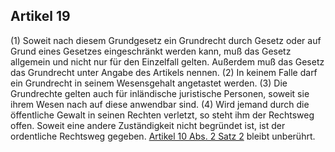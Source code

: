 ## Artikel 19

(1) Soweit nach diesem Grundgesetz ein Grundrecht durch Gesetz oder auf Grund eines Gesetzes eingeschränkt werden kann, muß das Gesetz allgemein und nicht nur für den Einzelfall gelten. Außerdem muß das Gesetz das Grundrecht unter Angabe des Artikels nennen.
(2) In keinem Falle darf ein Grundrecht in seinem Wesensgehalt angetastet werden.
(3) Die Grundrechte gelten auch für inländische juristische Personen, soweit sie ihrem Wesen nach auf diese anwendbar sind.
(4) Wird jemand durch die öffentliche Gewalt in seinen Rechten verletzt, so steht ihm der Rechtsweg offen. Soweit eine andere Zuständigkeit nicht begründet ist, ist der ordentliche Rechtsweg gegeben. [Artikel 10 Abs. 2 Satz 2](#artikel-10) bleibt unberührt.

